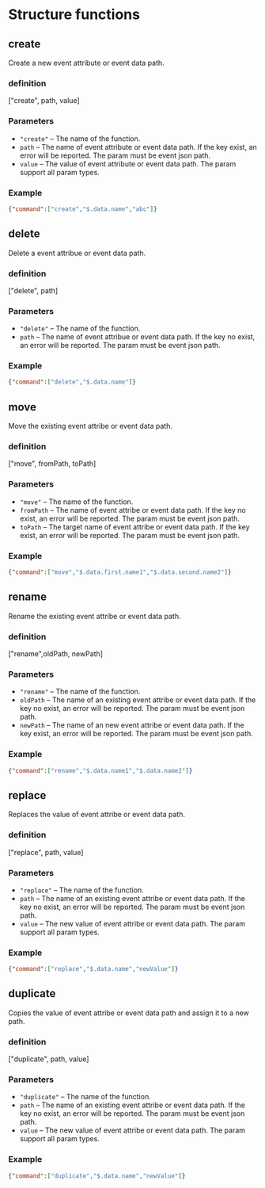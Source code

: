 # Structure functions

## create

Create a new event attribute or event data path.

### definition

["create", path, value]

### Parameters

- `"create"` – The name of the function.
- `path` – The name of event attribute or event data path. If the key exist, an error will be reported. The param must be event json path.
- `value` – The value of event attribute or event data path. The param support all param types.

### Example

```json
{"command":["create","$.data.name","abc"]}
```

## delete

Delete a event attribue or event data path.

### definition

["delete", path]

### Parameters

- `"delete"` – The name of the function.
- `path` – The name of event attribue or event data path. If the key no exist, an error will be reported. The param must be event json path.

### Example

```json
{"command":["delete","$.data.name"]}
```

## move

Move the existing event attribe or event data path.

### definition

["move", fromPath, toPath]

### Parameters

- `"move"` – The name of the function.
- `fromPath` – The name of event attribe or event data path. If the key no exist, an error will be reported. The param must be event json path.
- `toPath` – The target name of event attribe or event data path. If the key exist, an error will be reported. The param must be event json path.

### Example

```json
{"command":["move","$.data.first.name1","$.data.second.name2"]}
```

## rename

Rename the existing event attribe or event data path.

### definition

["rename",oldPath, newPath]

### Parameters

- `"rename"` – The name of the function.
- `oldPath` – The name of an existing event attribe or event data path. If the key no exist, an error will be reported. The param must be event json path.
- `newPath` – The name of an new event attribe or event data path. If the key exist, an error will be reported. The param must be event json path.

### Example

```json
{"command":["rename","$.data.name1","$.data.name2"]}
```

## replace

Replaces the value of event attribe or event data path.

### definition

["replace", path, value]

### Parameters

- `"replace"` – The name of the function.
- `path` – The name of an existing event attribe or event data path. If the key no exist, an error will be reported. The param must be event json path.
- `value` – The new value of event attribe or event data path. The param support all param types.

### Example

```json
{"command":["replace","$.data.name","newValue"]}
```

## duplicate

Copies the value of event attribe or event data path and assign it to a new path.

### definition

["duplicate", path, value]

### Parameters

- `"duplicate"` – The name of the function.
- `path` – The name of an existing event attribe or event data path. If the key no exist, an error will be reported. The param must be event json path.
- `value` – The new value of event attribe or event data path. The param support all param types.

### Example

```json
{"command":["duplicate","$.data.name","newValue"]}
```